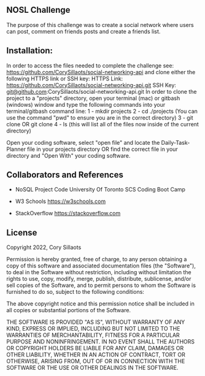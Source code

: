## NOSL Challenge
The purpose of this challenge was to create a social network where users can post, comment on friends posts and create a friends list.


## Installation:
In order to access the files needed to complete the challenge see: https://github.com/CorySillaots/social-networking-api and clone either the following HTTPS link or SSH key:
HTTPS Link: https://github.com/CorySillaots/social-networking-api.git
SSH Key: git@github.com:CorySillaots/social-networking-api.git
In order to clone the project to a "projects" directory, open your terminal (mac) or gitbash (windows) window and type the following commands into your terminal/gitbash command line:
1 - mkdir projects
2 - cd ./projects (You can use the command "pwd" to ensure you are in the correct directory)
3 - git clone <HTTPS link> OR git clone <SSH Key>
4 - ls (this will list all of the files now inside of the current directory)

Open your coding software, select "open file" and locate the Daily-Task-Planner file in your projects directory OR find the correct file in your directory and "Open With" your coding software.





## Collaborators and References

- NoSQL Project Code
    University Of Toronto SCS Coding Boot Camp

- W3 Schools
    https://w3schools.com

- StackOverflow
    https://stackoverflow.com

    
## License
Copyright 2022, Cory Sillaots

Permission is hereby granted, free of charge, to any person obtaining a copy of this software and associated documentation files (the "Software"), to deal in the Software without restriction, including without limitation the rights to use, copy, modify, merge, publish, distribute, sublicense, and/or sell copies of the Software, and to permit persons to whom the Software is furnished to do so, subject to the following conditions:

The above copyright notice and this permission notice shall be included in all copies or substantial portions of the Software.

THE SOFTWARE IS PROVIDED "AS IS", WITHOUT WARRANTY OF ANY KIND, EXPRESS OR IMPLIED, INCLUDING BUT NOT LIMITED TO THE WARRANTIES OF MERCHANTABILITY, FITNESS FOR A PARTICULAR PURPOSE AND NONINFRINGEMENT. IN NO EVENT SHALL THE AUTHORS OR COPYRIGHT HOLDERS BE LIABLE FOR ANY CLAIM, DAMAGES OR OTHER LIABILITY, WHETHER IN AN ACTION OF CONTRACT, TORT OR OTHERWISE, ARISING FROM, OUT OF OR IN CONNECTION WITH THE SOFTWARE OR THE USE OR OTHER DEALINGS IN THE SOFTWARE.

